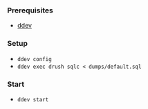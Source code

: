 ### Prerequisites
- [ddev](https://ddev.com/get-started/)

### Setup
- `ddev config`
- `ddev exec drush sqlc < dumps/default.sql`

### Start
- `ddev start`
